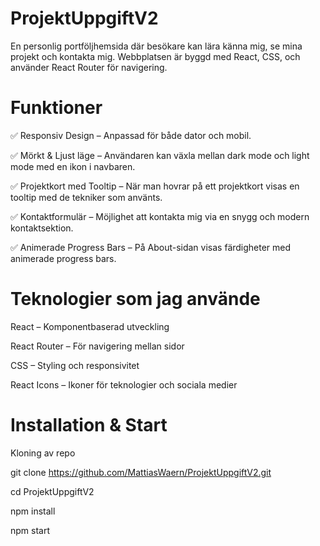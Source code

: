 # ProjektUppgiftV2
En personlig portföljhemsida där besökare kan lära känna mig, se mina projekt och kontakta mig. Webbplatsen är byggd med React, CSS, och använder React Router för navigering.

<h1>Funktioner</h1>

✅ Responsiv Design – Anpassad för både dator och mobil.

✅ Mörkt & Ljust läge – Användaren kan växla mellan dark mode och light mode med en ikon i navbaren.

✅ Projektkort med Tooltip – När man hovrar på ett projektkort visas en tooltip med de tekniker som använts.

✅ Kontaktformulär – Möjlighet att kontakta mig via en snygg och modern kontaktsektion.

✅ Animerade Progress Bars – På About-sidan visas färdigheter med animerade progress bars.


<h1>Teknologier som jag använde</h1>

React – Komponentbaserad utveckling

React Router – För navigering mellan sidor

CSS – Styling och responsivitet

React Icons – Ikoner för teknologier och sociala medier



<h1>Installation & Start</h1>
 
 Kloning av repo
 
 git clone https://github.com/MattiasWaern/ProjektUppgiftV2.git
 
 cd ProjektUppgiftV2

 npm install

 npm start
